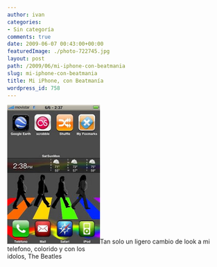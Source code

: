 ```yaml
---
author: ivan
categories:
- Sin categoría
comments: true
date: 2009-06-07 00:43:00+00:00
featuredImage: ./photo-722745.jpg
layout: post
path: /2009/06/mi-iphone-con-beatmania
slug: mi-iphone-con-beatmania
title: Mi iPhone, con Beatmanía
wordpress_id: 758
---
```


[![](./photo-722745.jpg)](http://2.bp.blogspot.com/_T2UWuNJg3dQ/SirG7pSn2HI/AAAAAAAABiI/PqYFv73zE7o/s1600-h/photo-722745.jpg)Tan solo un ligero cambio de look a mi telefono, colorido y con los  
idolos, The Beatles